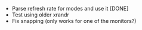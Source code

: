 * Parse refresh rate for modes and use it [DONE]
* Test using older xrandr
* Fix snapping (only works for one of the monitors?)
